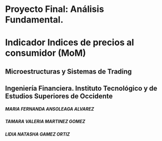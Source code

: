 # Proyecto Final: Análisis Fundamental. 
# Indicador Indices de precios al consumidor (MoM)

## Microestructuras y Sistemas de Trading
## Ingeniería Financiera. Instituto Tecnológico y de Estudios Superiores de Occidente


##### MARIA FERNANDA ANSOLEAGA ALVAREZ
##### TAMARA VALERIA MARTINEZ GOMEZ
##### LIDIA NATASHA GAMEZ ORTIZ


